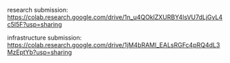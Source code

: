 research submission:
https://colab.research.google.com/drive/1n_u4QOklZXURBY4lsVU7dLjGyL4c5I5F?usp=sharing

infrastructure submission: 
https://colab.research.google.com/drive/1jM4bRAMI_EALsRGFc4pRQ4dL3MzEptYb?usp=sharing

